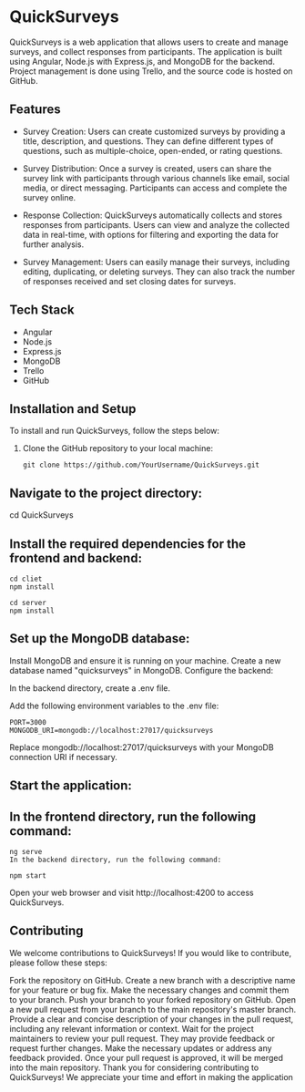 # QuickSurveys

QuickSurveys is a web application that allows users to create and manage surveys, and collect responses from participants. The application is built using Angular, Node.js with Express.js, and MongoDB for the backend. Project management is done using Trello, and the source code is hosted on GitHub.

## Features

- Survey Creation: Users can create customized surveys by providing a title, description, and questions. They can define different types of questions, such as multiple-choice, open-ended, or rating questions.

- Survey Distribution: Once a survey is created, users can share the survey link with participants through various channels like email, social media, or direct messaging. Participants can access and complete the survey online.

- Response Collection: QuickSurveys automatically collects and stores responses from participants. Users can view and analyze the collected data in real-time, with options for filtering and exporting the data for further analysis.

- Survey Management: Users can easily manage their surveys, including editing, duplicating, or deleting surveys. They can also track the number of responses received and set closing dates for surveys.

## Tech Stack

- Angular
- Node.js
- Express.js
- MongoDB
- Trello
- GitHub

## Installation and Setup

To install and run QuickSurveys, follow the steps below:

1. Clone the GitHub repository to your local machine:

   ```shell
   git clone https://github.com/YourUsername/QuickSurveys.git

## Navigate to the project directory:

cd QuickSurveys


## Install the required dependencies for the frontend and backend:
```
cd cliet
npm install
```
```
cd server
npm install
```
## Set up the MongoDB database:

Install MongoDB and ensure it is running on your machine.
Create a new database named "quicksurveys" in MongoDB.
Configure the backend:

In the backend directory, create a .env file.

Add the following environment variables to the .env file:


```
PORT=3000
MONGODB_URI=mongodb://localhost:27017/quicksurveys
```
Replace mongodb://localhost:27017/quicksurveys with your MongoDB connection URI if necessary.

## Start the application:

## In the frontend directory, run the following command:

```
ng serve
In the backend directory, run the following command:
```

```
npm start
```
Open your web browser and visit http://localhost:4200 to access QuickSurveys.

## Contributing
We welcome contributions to QuickSurveys! If you would like to contribute, please follow these steps:

Fork the repository on GitHub.
Create a new branch with a descriptive name for your feature or bug fix.
Make the necessary changes and commit them to your branch.
Push your branch to your forked repository on GitHub.
Open a new pull request from your branch to the main repository's master branch.
Provide a clear and concise description of your changes in the pull request, including any relevant information or context.
Wait for the project maintainers to review your pull request. They may provide feedback or request further changes.
Make the necessary updates or address any feedback provided.
Once your pull request is approved, it will be merged into the main repository.
Thank you for considering contributing to QuickSurveys! We appreciate your time and effort in making the application
